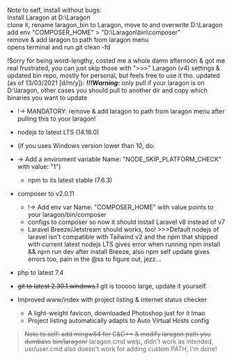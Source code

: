 Note to self, install without bugs:  
Install Laragon at D:\Laragon  
clone it, rename laragon_bin to Laragon, move to and overwrite D:\Laragon  
add env "COMPOSER_HOME" > "D:\Laragon\bin\composer"  
remove & add laragon to path from laragon menu  
opens terminal and run git clean -fd  



!Sorry for being word-lengthy, costed me a whole damn afternoon & got me real frustrated, you can just skip those with ">>>"
Laragon (v4) settings & updated bin repo, mostly for personal, but feels free to use it tho.
updated (as of 13/03/2021 [d/m/y]):
***!!!Warning:*** only pull if your laragon is on D:\laragon, other cases you should pull to another dir and copy which binaries you want to update
* !-> MANDATORY: remove & add laragon to path from laragon menu after pulling this to your laragon!

* nodejs to latest LTS (14.16.0)
* (if you uses Windows version lower than 10, do:
* -> Add a enviroment variable Name: "NODE_SKIP_PLATFORM_CHECK" with value: "1")
    + npm to its latest stable (7.6.3)
* composer to v2.0.11
    + !-> Add env var Name: "COMPOSER_HOME" with value points to your laragon/bin/composer
    + configs to composer so now it should install Laravel v8 instead of v7
    + Laravel Breeze/Jetstream should works, too!
    \>>>Default nodejs of laravel isn't compatible with Tailwind v2 and the npm that shipped with current latest nodejs LTS gives error when running npm install && npm run dev after install Breeze, also npm self update gives errors too, pain in the @ss to figure out, jezz...
* php to latest 7.4
* ~~git to latest 2.30.1.windows.1~~ git is tooooo large, update it yourself.
* Improved www/index with project listing & internet status checker
    + A light-weight favicon, downloaded Photoshop just for it lmao
    + Project listing automatically adapts to Auto Virtual Hosts config


>~~Note to self: add mingw64 for C&C++ & modify laragon path you dumbass~~
~~bin/laragon/~~ laragon.cmd welp, didn't work as intended, usr/user.cmd also doesn't work for adding custom PATH, I'm done!